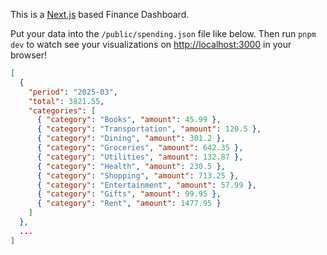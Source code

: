 This is a [Next.js](https://nextjs.org) based Finance Dashboard.

Put your data into the `/public/spending.json` file like below. Then run `pnpm dev` to watch see your visualizations on [http://localhost:3000](http://localhost:3000) in your browser!

```json
[
  {
    "period": "2025-03",
    "total": 3821.55,
    "categories": [
      { "category": "Books", "amount": 45.99 },
      { "category": "Transportation", "amount": 120.5 },
      { "category": "Dining", "amount": 301.2 },
      { "category": "Groceries", "amount": 642.35 },
      { "category": "Utilities", "amount": 132.87 },
      { "category": "Health", "amount": 230.5 },
      { "category": "Shopping", "amount": 713.25 },
      { "category": "Entertainment", "amount": 57.99 },
      { "category": "Gifts", "amount": 99.95 },
      { "category": "Rent", "amount": 1477.95 }
    ]
  },
  ...
]

```
